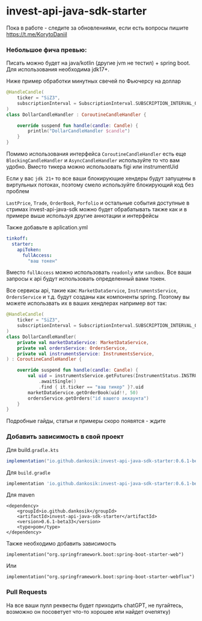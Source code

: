 # invest-api-java-sdk-starter

Пока в работе - следите за обновлениями, если есть вопросы пишите https://t.me/KorytoDaniil

### Небольшое фича превью:
Писать можно будет на java/kotlin (другие jvm не тестил) + spring boot. Для использования необходима jdk17+.

Ниже пример обработки минутных свечей по Фьючерсу на доллар
```kotlin
@HandleCandle(
    ticker = "SiZ3",
    subscriptionInterval = SubscriptionInterval.SUBSCRIPTION_INTERVAL_ONE_MINUTE
)
class DollarCandleHandler : CoroutineCandleHandler {

    override suspend fun handle(candle: Candle) {
        println("DollarCandleHandler $candle")
    }
}
```

Помимо использования интерфейса `CoroutineCandleHandler` есть еще `BlockingCandleHandler` и `AsyncCandleHandler` используйте то что вам удобно. Вместо тикера можно использовать figi или instrumentUid

Если у вас `jdk 21+` то все ваши блокирующие хендеры будут запущены в виртульных потоках, поэтому смело используйте блокирующий код без проблем 

`LastPrice`, `Trade`, `OrderBook`, `Porfolio` и остальные события доступные в стримах invest-api-java-sdk можно будет обрабатывать также как и в примере выше используя другие аннотации и интерфейсы

Также добавьте в aplication.yml

```yml
tinkoff:
  starter:
    apiToken:
      fullAccess:
        "ваш токен"
```

Вместо `fullAccess` можно использовать `readonly` или `sandbox`. Все ваши запросы к api будут использовать определенный вами токен. 

Все сервисы api, такие как: `MarketDataService`, `InstrumentsService`, `OrdersService` и т.д.  будут созданы как компоненты spring. Поэтому вы можете использвать их в ваших хендлерах например вот так:

```kotlin
@HandleCandle(
    ticker = "SiZ3",
    subscriptionInterval = SubscriptionInterval.SUBSCRIPTION_INTERVAL_ONE_MINUTE
)
class DollarCandleHandler(
    private val marketDataService: MarketDataService,
    private val ordersService: OrdersService,
    private val instrumentsService: InstrumentsService,
) : CoroutineCandleHandler {

    override suspend fun handle(candle: Candle) {
        val uid = instrumentsService.getFutures(InstrumentStatus.INSTRUMENT_STATUS_BASE)
            .awaitSingle()
            .find { it.ticker == "ваш тикер" }?.uid
        marketDataService.getOrderBook(uid!!, 50)
        ordersService.getOrders("id вашего аккаунта")
    }
}
```

Подробные гайды, статьи и примеры скоро появятся - ждите
### Добавить зависимость в свой проект

Для build.`gradle.kts`
```gradle
implementation("io.github.dankosik:invest-api-java-sdk-starter:0.6.1-beta34")
```
Для `build.gradle`
```gradle
implementation 'io.github.dankosik:invest-api-java-sdk-starter:0.6.1-beta34'
```
Для maven
```asciidoc
<dependency>
    <groupId>io.github.dankosik</groupId>
    <artifactId>invest-api-java-sdk-starter</artifactId>
    <version>0.6.1-beta33</version>
    <type>pom</type>
</dependency>
```

Также необходимо добавить зависимость 

```
implementation("org.springframework.boot:spring-boot-starter-web")
```
Или
```asciidoc
implementation("org.springframework.boot:spring-boot-starter-webflux")
```

### Pull Requests

На все ваши пулл реквесты будет приходить chatGPT, не пугайтесь, возможно он посоветует что-то хорошее  или найдет очепятку)
